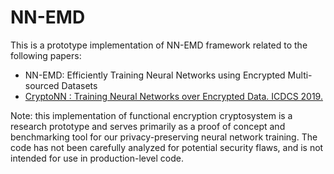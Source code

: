 # NN-EMD

This is a prototype implementation of NN-EMD framework related to the following papers:

+ NN-EMD: Efficiently Training Neural Networks using Encrypted Multi-sourced Datasets
+ [CryptoNN : Training Neural Networks over Encrypted Data. ICDCS 2019.](https://arxiv.org/abs/1904.07303)

Note: this implementation of functional encryption cryptosystem is a research prototype and serves primarily as a proof of concept and benchmarking tool for our privacy-preserving neural network training. The code has not been carefully analyzed for potential security flaws, and is not intended for use in production-level code.